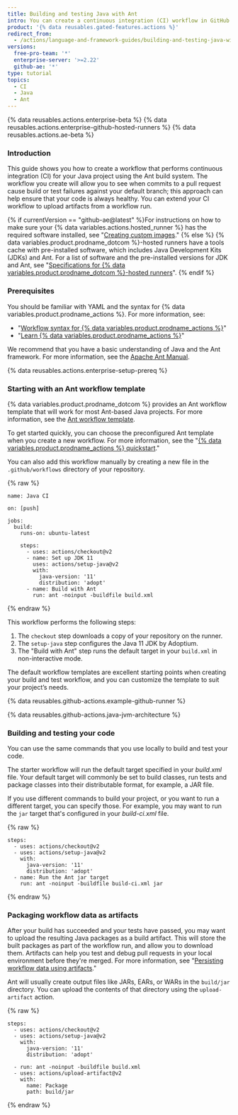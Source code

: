 ```yaml
---
title: Building and testing Java with Ant
intro: You can create a continuous integration (CI) workflow in GitHub Actions to build and test your Java project with Ant.
product: '{% data reusables.gated-features.actions %}'
redirect_from:
  - /actions/language-and-framework-guides/building-and-testing-java-with-ant
versions:
  free-pro-team: '*'
  enterprise-server: '>=2.22'
  github-ae: '*'
type: tutorial
topics:
  - CI
  - Java
  - Ant
---
```


{% data reusables.actions.enterprise-beta %}
{% data reusables.actions.enterprise-github-hosted-runners %}
{% data reusables.actions.ae-beta %}

### Introduction

This guide shows you how to create a workflow that performs continuous integration (CI) for your Java project using the Ant build system. The workflow you create will allow you to see when commits to a pull request cause build or test failures against your default branch; this approach can help ensure that your code is always healthy. You can extend your CI workflow to upload artifacts from a workflow run.

{% if currentVersion == "github-ae@latest" %}For instructions on how to make sure your {% data variables.actions.hosted_runner %} has the required software installed, see "[Creating custom images](/actions/using-github-hosted-runners/creating-custom-images)."
{% else %}
{% data variables.product.prodname_dotcom %}-hosted runners have a tools cache with pre-installed software, which includes Java Development Kits (JDKs) and Ant. For a list of software and the pre-installed versions for JDK and Ant, see "[Specifications for {% data variables.product.prodname_dotcom %}-hosted runners](/actions/reference/specifications-for-github-hosted-runners/#supported-software)".
{% endif %}

### Prerequisites

You should be familiar with YAML and the syntax for {% data variables.product.prodname_actions %}. For more information, see:
- "[Workflow syntax for {% data variables.product.prodname_actions %}](/actions/automating-your-workflow-with-github-actions/workflow-syntax-for-github-actions)"
- "[Learn {% data variables.product.prodname_actions %}](/actions/learn-github-actions)"

We recommend that you have a basic understanding of Java and the Ant framework. For more information, see the [Apache Ant Manual](https://ant.apache.org/manual/).

{% data reusables.actions.enterprise-setup-prereq %}

### Starting with an Ant workflow template

{% data variables.product.prodname_dotcom %} provides an Ant workflow template that will work for most Ant-based Java projects. For more information, see the [Ant workflow template](https://github.com/actions/starter-workflows/blob/main/ci/ant.yml).

To get started quickly, you can choose the preconfigured Ant template when you create a new workflow. For more information, see the "[{% data variables.product.prodname_actions %} quickstart](/actions/quickstart)."

You can also add this workflow manually by creating a new file in the `.github/workflows` directory of your repository.

{% raw %}
```yaml{:copy}
name: Java CI

on: [push]

jobs:
  build:
    runs-on: ubuntu-latest

    steps:
      - uses: actions/checkout@v2
      - name: Set up JDK 11
        uses: actions/setup-java@v2
        with:
          java-version: '11'
          distribution: 'adopt'
      - name: Build with Ant
        run: ant -noinput -buildfile build.xml
```
{% endraw %}

This workflow performs the following steps:

1. The `checkout` step downloads a copy of your repository on the runner.
2. The `setup-java` step configures the Java 11 JDK by Adoptium.
3. The "Build with Ant" step runs the default target in your `build.xml` in non-interactive mode.

The default workflow templates are excellent starting points when creating your build and test workflow, and you can customize the template to suit your project’s needs.

{% data reusables.github-actions.example-github-runner %}

{% data reusables.github-actions.java-jvm-architecture %}

### Building and testing your code

You can use the same commands that you use locally to build and test your code.

The starter workflow will run the default target specified in your _build.xml_ file.  Your default target will commonly be set to build classes, run tests and package classes into their distributable format, for example, a JAR file.

If you use different commands to build your project, or you want to run a different target, you can specify those. For example, you may want to run the `jar` target that's configured in your _build-ci.xml_ file.

{% raw %}
```yaml{:copy}
steps:
  - uses: actions/checkout@v2
  - uses: actions/setup-java@v2
    with:
      java-version: '11'
      distribution: 'adopt'
  - name: Run the Ant jar target
    run: ant -noinput -buildfile build-ci.xml jar
```
{% endraw %}

### Packaging workflow data as artifacts

After your build has succeeded and your tests have passed, you may want to upload the resulting Java packages as a build artifact. This will store the built packages as part of the workflow run, and allow you to download them. Artifacts can help you test and debug pull requests in your local environment before they're merged. For more information, see "[Persisting workflow data using artifacts](/actions/automating-your-workflow-with-github-actions/persisting-workflow-data-using-artifacts)."

Ant will usually create output files like JARs, EARs, or WARs in the `build/jar` directory. You can upload the contents of that directory using the `upload-artifact` action.

{% raw %}
```yaml{:copy}
steps:
  - uses: actions/checkout@v2
  - uses: actions/setup-java@v2
    with:
      java-version: '11'
      distribution: 'adopt'
  
  - run: ant -noinput -buildfile build.xml
  - uses: actions/upload-artifact@v2
    with:
      name: Package
      path: build/jar
```
{% endraw %}
